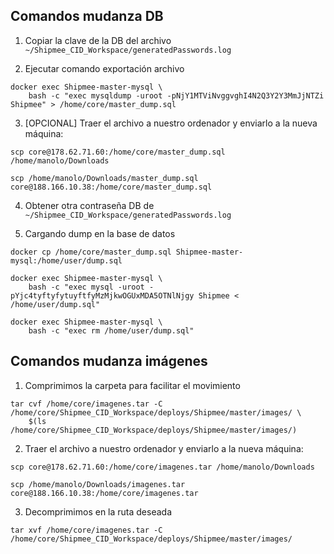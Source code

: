## Comandos mudanza DB

1. Copiar la clave de la DB del archivo `~/Shipmee_CID_Workspace/generatedPasswords.log`

2. Ejecutar comando exportación archivo 

```
docker exec Shipmee-master-mysql \
    bash -c "exec mysqldump -uroot -pNjY1MTViNvggvghI4N2Q3Y2Y3MmJjNTZi Shipmee" > /home/core/master_dump.sql
```

3. [OPCIONAL] Traer el archivo a nuestro ordenador y enviarlo a la nueva máquina:

```
scp core@178.62.71.60:/home/core/master_dump.sql /home/manolo/Downloads
```
```
scp /home/manolo/Downloads/master_dump.sql core@188.166.10.38:/home/core/master_dump.sql
```

4. Obtener otra contraseña DB de `~/Shipmee_CID_Workspace/generatedPasswords.log`

5. Cargando dump en la base de datos

```
docker cp /home/core/master_dump.sql Shipmee-master-mysql:/home/user/dump.sql
```

```
docker exec Shipmee-master-mysql \
    bash -c "exec mysql -uroot -pYjc4tyftyfytuyftfyMzMjkwOGUxMDA5OTNlNjgy Shipmee < /home/user/dump.sql"
```

```
docker exec Shipmee-master-mysql \
    bash -c "exec rm /home/user/dump.sql"
```

## Comandos mudanza imágenes

1. Comprimimos la carpeta para facilitar el movimiento

```
tar cvf /home/core/imagenes.tar -C /home/core/Shipmee_CID_Workspace/deploys/Shipmee/master/images/ \
    $(ls /home/core/Shipmee_CID_Workspace/deploys/Shipmee/master/images/)
```

2. Traer el archivo a nuestro ordenador y enviarlo a la nueva máquina:

```
scp core@178.62.71.60:/home/core/imagenes.tar /home/manolo/Downloads
```
```
scp /home/manolo/Downloads/imagenes.tar core@188.166.10.38:/home/core/imagenes.tar
```

3. Decomprimimos en la ruta deseada

```
tar xvf /home/core/imagenes.tar -C /home/core/Shipmee_CID_Workspace/deploys/Shipmee/master/images/
```



